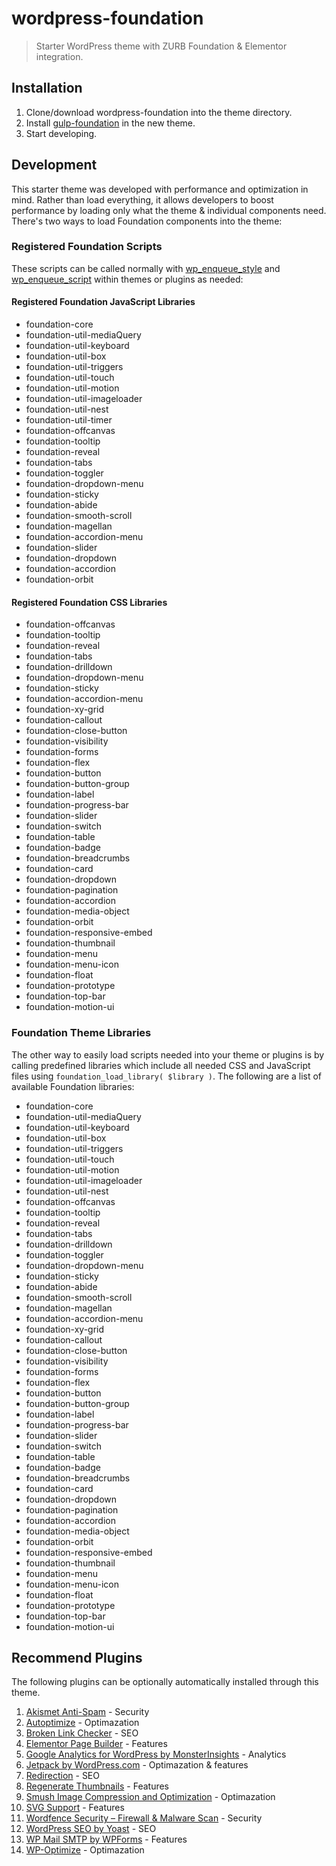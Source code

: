 # wordpress-foundation

> Starter WordPress theme with ZURB Foundation & Elementor integration.

## Installation

1. Clone/download wordpress-foundation into the theme directory.
2. Install [gulp-foundation](https://github.com/bmarshall511/gulp-foundation) in the new theme.
3. Start developing.

## Development

This starter theme was developed with performance and optimization in mind. Rather than load everything, it allows developers to boost performance by loading only what the theme & individual components need. There's two ways to load Foundation components into the theme:

### Registered Foundation Scripts

These scripts can be called normally with [wp_enqueue_style](https://developer.wordpress.org/reference/functions/wp_enqueue_style/) and [wp_enqueue_script](https://developer.wordpress.org/reference/functions/wp_enqueue_script/) within themes or plugins as needed:

#### Registered Foundation JavaScript Libraries

- foundation-core
- foundation-util-mediaQuery
- foundation-util-keyboard
- foundation-util-box
- foundation-util-triggers
- foundation-util-touch
- foundation-util-motion
- foundation-util-imageloader
- foundation-util-nest
- foundation-util-timer
- foundation-offcanvas
- foundation-tooltip
- foundation-reveal
- foundation-tabs
- foundation-toggler
- foundation-dropdown-menu
- foundation-sticky
- foundation-abide
- foundation-smooth-scroll
- foundation-magellan
- foundation-accordion-menu
- foundation-slider
- foundation-dropdown
- foundation-accordion
- foundation-orbit

#### Registered Foundation CSS Libraries

- foundation-offcanvas
- foundation-tooltip
- foundation-reveal
- foundation-tabs
- foundation-drilldown
- foundation-dropdown-menu
- foundation-sticky
- foundation-accordion-menu
- foundation-xy-grid
- foundation-callout
- foundation-close-button
- foundation-visibility
- foundation-forms
- foundation-flex
- foundation-button
- foundation-button-group
- foundation-label
- foundation-progress-bar
- foundation-slider
- foundation-switch
- foundation-table
- foundation-badge
- foundation-breadcrumbs
- foundation-card
- foundation-dropdown
- foundation-pagination
- foundation-accordion
- foundation-media-object
- foundation-orbit
- foundation-responsive-embed
- foundation-thumbnail
- foundation-menu
- foundation-menu-icon
- foundation-float
- foundation-prototype
- foundation-top-bar
- foundation-motion-ui

### Foundation Theme Libraries

The other way to easily load scripts needed into your theme or plugins is by calling predefined libraries which include all needed CSS and JavaScript files using `foundation_load_library( $library )`. The following are a list of available Foundation libraries:

- foundation-core
- foundation-util-mediaQuery
- foundation-util-keyboard
- foundation-util-box
- foundation-util-triggers
- foundation-util-touch
- foundation-util-motion
- foundation-util-imageloader
- foundation-util-nest
- foundation-offcanvas
- foundation-tooltip
- foundation-reveal
- foundation-tabs
- foundation-drilldown
- foundation-toggler
- foundation-dropdown-menu
- foundation-sticky
- foundation-abide
- foundation-smooth-scroll
- foundation-magellan
- foundation-accordion-menu
- foundation-xy-grid
- foundation-callout
- foundation-close-button
- foundation-visibility
- foundation-forms
- foundation-flex
- foundation-button
- foundation-button-group
- foundation-label
- foundation-progress-bar
- foundation-slider
- foundation-switch
- foundation-table
- foundation-badge
- foundation-breadcrumbs
- foundation-card
- foundation-dropdown
- foundation-pagination
- foundation-accordion
- foundation-media-object
- foundation-orbit
- foundation-responsive-embed
- foundation-thumbnail
- foundation-menu
- foundation-menu-icon
- foundation-float
- foundation-prototype
- foundation-top-bar
- foundation-motion-ui

## Recommend Plugins

The following plugins can be optionally automatically installed through this theme.

1. [Akismet Anti-Spam](https://wordpress.org/plugins/akismet/) - Security
2. [Autoptimize](https://wordpress.org/plugins/autoptimize/) - Optimazation
3. [Broken Link Checker](https://wordpress.org/plugins/broken-link-checker/) - SEO
4. [Elementor Page Builder](https://wordpress.org/plugins/elementor/) - Features
5. [Google Analytics for WordPress by MonsterInsights](https://wordpress.org/plugins/google-analytics-for-wordpress/) - Analytics
6. [Jetpack by WordPress.com](https://wordpress.org/plugins/jetpack/) - Optimazation &amp; features
7. [Redirection](https://wordpress.org/plugins/redirection/) - SEO
8. [Regenerate Thumbnails](https://wordpress.org/plugins/regenerate-thumbnails/) - Features
9. [Smush Image Compression and Optimization](https://wordpress.org/plugins/wp-smushit/) - Optimazation
10. [SVG Support](https://wordpress.org/plugins/svg-support/) - Features
11. [Wordfence Security – Firewall & Malware Scan](https://wordpress.org/plugins/wordfence/) - Security
12. [WordPress SEO by Yoast](https://wordpress.org/plugins/wordpress-seo/) - SEO
13. [WP Mail SMTP by WPForms](https://wordpress.org/plugins/wp-mail-smtp/) - Features
14. [WP-Optimize](https://wordpress.org/plugins/wp-optimize/) - Optimazation
